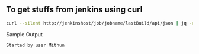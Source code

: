 ## To get stuffs from jenkins using curl


```bash
curl --silent http://jenkinshost/job/jobname/lastBuild/api/json | jq -r '.actions[].causes[]?.shortDescription? | select(.)'
```
Sample Output
```
Started by user Mithun
```
